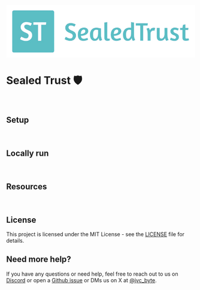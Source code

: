 <p align="center">
  <picture>
    <source media="(prefers-color-scheme: dark)" srcset="https://logo.png">
    <img alt="SealedTrust Logo" src="public/images/logo.png" width="auto">
  </picture>
</p>

# Sealed Trust 🛡


<br />

## Setup


<br />

## Locally run


<br />

## Resources



<br />

## License

This project is licensed under the MIT License - see the [LICENSE](LICENSE) file for details.

## Need more help?

If you have any questions or need help, feel free to reach out to us on [Discord](https://discord) 
or open a [Github issue](https://github.com/jvc-byte/sealed-trust/issues) or DMs us 
on X at [@jvc_byte](https://x.com/jvc_byte).
